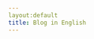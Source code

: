 ```yaml
---
layout:default 
title: Blog in English
---
```


<!---<ul>
{% for post in site.tags.english %}
    <li>
    <a href="{{ post.url }}"><span style="color:black">{{ post.title }}</span></a>
    </li>
{% endfor %}
</ul>
-->

<!---
<iframe width="100%" height="120" scrolling="no" frameborder="no" src="https://w.soundcloud.com/player/?url=https%3A//api.soundcloud.com/tracks/113787209&amp;auto_play=false&amp;hide_related=false&amp;show_comments=true&amp;show_user=true&amp;show_reposts=false&amp;visual=true"></iframe>
-->
